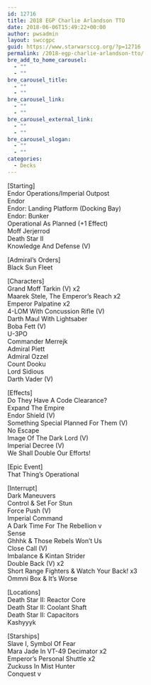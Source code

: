```yaml
---
id: 12716
title: 2018 EGP Charlie Arlandson TTO
date: 2018-06-06T15:49:22+00:00
author: pwsadmin
layout: swccgpc
guid: https://www.starwarsccg.org/?p=12716
permalink: /2018-egp-charlie-arlandson-tto/
bre_add_to_home_carousel:
  - ""
  - ""
bre_carousel_title:
  - ""
  - ""
bre_carousel_link:
  - ""
  - ""
bre_carousel_external_link:
  - ""
  - ""
bre_carousel_slogan:
  - ""
  - ""
categories:
  - Decks
---
```

[Starting]  
Endor Operations/Imperial Outpost  
Endor  
Endor: Landing Platform (Docking Bay)  
Endor: Bunker  
Operational As Planned (+1 Effect)  
Moff Jerjerrod  
Death Star II  
Knowledge And Defense (V)

[Admiral’s Orders]  
Black Sun Fleet

[Characters]  
Grand Moff Tarkin (V) x2  
Maarek Stele, The Emperor’s Reach x2  
Emperor Palpatine x2  
4-LOM With Concussion Rifle (V)  
Darth Maul With Lightsaber  
Boba Fett (V)  
U-3PO  
Commander Merrejk  
Admiral Piett  
Admiral Ozzel  
Count Dooku  
Lord Sidious  
Darth Vader (V)

[Effects]  
Do They Have A Code Clearance?  
Expand The Empire  
Endor Shield (V)  
Something Special Planned For Them (V)  
No Escape  
Image Of The Dark Lord (V)  
Imperial Decree (V)  
We Shall Double Our Efforts!

[Epic Event]  
That Thing’s Operational

[Interrupt]  
Dark Maneuvers  
Control & Set For Stun  
Force Push (V)  
Imperial Command  
A Dark Time For The Rebellion v  
Sense  
Ghhhk & Those Rebels Won’t Us  
Close Call (V)  
Imbalance & Kintan Strider  
Double Back (V) x2  
Short Range Fighters & Watch Your Back! x3  
Ommni Box & It’s Worse

[Locations]  
Death Star II: Reactor Core  
Death Star II: Coolant Shaft  
Death Star II: Capacitors  
Kashyyyk

[Starships]  
Slave I, Symbol Of Fear  
Mara Jade In VT-49 Decimator x2  
Emperor’s Personal Shuttle x2  
Zuckuss In Mist Hunter  
Conquest v
